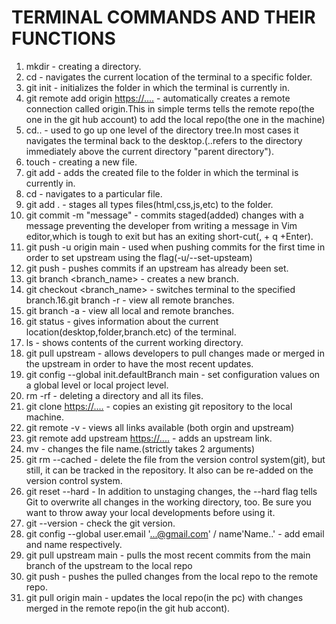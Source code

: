 # TERMINAL COMMANDS AND THEIR FUNCTIONS

1. mkdir <folder> - creating a directory.
2. cd <folder> - navigates the current location of the terminal to a specific folder.
3. git init - initializes the folder in which the terminal is currently in.
4. git remote add origin <https://....> - automatically creates a remote connection called origin.This in simple terms tells the remote repo(the one in the git hub account) to add the local repo(the one in the machine)
5. cd.. - used to go up one level of the directory tree.In most cases it navigates the terminal back to the desktop.(..refers to the directory immediately above the current directory "parent directory").
6. touch <file> - creating a new file.
7. git add <file> - adds the created file to the folder in which the terminal is currently in.
8. cd <file> - navigates to a particular file.
9. git add . - stages all types files(html,css,js,etc) to the folder.
10. git commit -m "message" - commits staged(added) changes with a message preventing the developer from writing a message in Vim editor,which is tough to exit but has an exiting short-cut(, + q +Enter).
11. git push -u origin main - used when pushing commits for the first time in order to set upstream using the flag(-u/--set-upsteam)
12. git push - pushes commits if an upstream has already been set.
13. git branch <branch_name> - creates a new branch.
14. git checkout <branch_name> - switches terminal to the specified branch.16.git branch -r - view all remote branches.
15. git branch -a - view all local and remote branches.
16. git status - gives information about the current location(desktop,folder,branch.etc) of the terminal.
17. ls - shows contents of the current working directory.
18. git pull upstream - allows developers to pull changes made or merged in the upstream in order to have the most recent updates.
19. git config --global init.defaultBranch main - set configuration values on a global level or local project level.
20. rm -rf <folder> - deleting a directory and all its files.
21. git clone <https://....> - copies an existing git repository to the local machine.
22. git remote -v - views all links available (both orgin and upstream)
23. git remote add upstream <https://....> - adds an upstream link.
24. mv <oldfile> <newfile> - changes the file name.(strictly takes 2 arguments)
25. git rm --cached <file> - delete the file from the version control system(git), but still, it can be tracked in the repository. It also can be re-added on the version control system.
26. git reset --hard - In addition to unstaging changes, the --hard flag tells Git to overwrite all changes in the working directory, too. Be sure you want to throw away your local developments before using it.
27. git --version - check the git version.
28. git config --global user.email '...@gmail.com' / name'Name..' - add email and name respectively.
29. git pull upstream main - pulls the most recent commits from the main branch of the upstream to the local repo
30. git push - pushes the pulled changes from the local repo to the remote repo.
31. git pull origin main - updates the local repo(in the pc) with changes merged in the remote repo(in the git hub accont).
